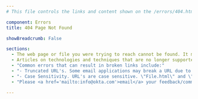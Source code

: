 ```yaml
---
# This file controls the links and content shown on the /errors/404.html page.

component: Errors
title: 404 Page Not Found

showBreadcrumb: False

sections:
  - The web page or file you were trying to reach cannot be found. It may have been moved to a different location or removed because the information it contained is no longer valid.
  - Articles on technologies and techniques that are no longer supported by Okta can be found in the [Archive](\archive\).
  - "Common errors that can result in broken links include:"
  - "- Truncated URL's. Some email applications may break a URL due to line breaks. You may need to cut and paste a URL from your email application into your browser's location field."
  - "- Case Sensitivity. URL's are case sensitive. \"File.html\" and \"file.html\" are not considered the same file by the server. Please verify that the URL is entered correctly as printed."
  - "Please <a href='mailto:info@okta.com'>email</a> your feedback/comments."

---
```

